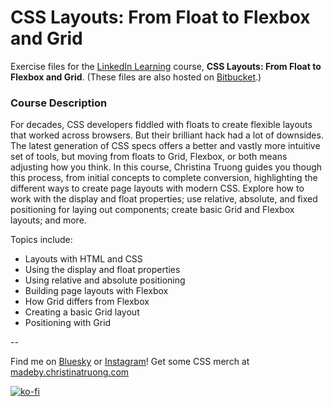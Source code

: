 # CSS Layouts: From Float to Flexbox and Grid

Exercise files for the [LinkedIn Learning](https://www.linkedin.com/learning/instructors/christina-truong?u=2125562) course, **CSS Layouts: From Float to Flexbox and Grid**. 
(These files are also hosted on [Bitbucket](https://bitbucket.org/christinacodes/).)

### Course Description

For decades, CSS developers fiddled with floats to create flexible layouts that worked across browsers. But their brilliant hack had a lot of downsides. The latest generation of CSS specs offers a better and vastly more intuitive set of tools, but moving from floats to Grid, Flexbox, or both means adjusting how you think. In this course, Christina Truong guides you though this process, from initial concepts to complete conversion, highlighting the different ways to create page layouts with modern CSS. Explore how to work with the display and float properties; use relative, absolute, and fixed positioning for laying out components; create basic Grid and Flexbox layouts; and more. 

Topics include:

* Layouts with HTML and CSS
* Using the display and float properties
* Using relative and absolute positioning
* Building page layouts with Flexbox
* How Grid differs from Flexbox
* Creating a basic Grid layout
* Positioning with Grid

--

Find me on [Bluesky](https://bsky.app/profile/decodedbychristina.bsky.social) or [Instagram](http://instagram.com/christinaisonline)!
Get some CSS merch at [madeby.christinatruong.com](https://madeby.christinatruong.com)

[![ko-fi](https://ko-fi.com/img/githubbutton_sm.svg)](https://ko-fi.com/O5O2NRM6)
